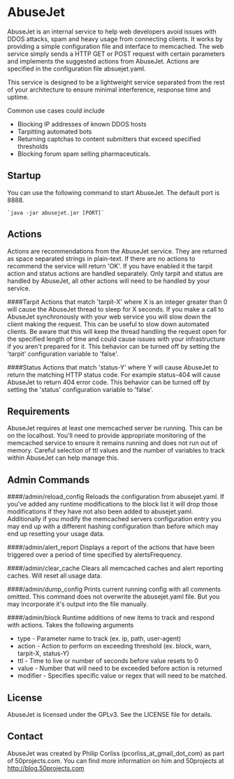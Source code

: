 AbuseJet
========

AbuseJet is an internal service to help web developers avoid issues with DDOS attacks, spam and heavy usage from connecting clients. It works by providing a simple configuration file and interface to memcached. The web service simply sends a HTTP GET or POST request with certain parameters and implements the suggested actions from AbuseJet. Actions are specified in the configuration file absuejet.yaml.

This service is designed to be a lightweight service separated from the rest of your architecture to ensure minimal interference, response time and uptime.

Common use cases could include

* Blocking IP addresses of known DDOS hosts
* Tarpitting automated bots
* Returning captchas to content submitters that exceed specified thresholds
* Blocking forum spam selling pharmaceuticals.

Startup
-------

You can use the following command to start AbuseJet. The default port is 8888.

	`java -jar abusejet.jar [PORT]`

Actions
-------

Actions are recommendations from the AbuseJet service. They are returned as space separated strings in plain-text. If there are no actions to recommend the service will return 'OK'. If you have enabled it the tarpit action and status actions are handled separately. Only tarpit and status are handled by AbuseJet, all other actions will need to be handled by your service.

####Tarpit
Actions that match 'tarpit-X' where X is an integer greater than 0 will cause the AbuseJet thread to sleep for X seconds. If you make a call to AbuseJet synchronously with your web service you will slow down the client making the request. This can be useful to slow down automated clients. Be aware that this will keep the thread handling the request open for the specified length of time and could cause issues with your infrastructure if you aren't prepared for it. This behavior can be turned off by setting the 'tarpit' configuration variable to 'false'.

####Status
Actions that match 'status-Y' where Y will cause AbuseJet to return the matching HTTP status code. For example status-404 will cause AbuseJet to return 404 error code. This behavior can be turned off by setting the 'status' configuration variable to 'false'.
  
Requirements
------------

AbuseJet requires at least one memcached server be running. This can be on the localhost. You'll need to provide appropriate monitoring of the memcached service to ensure it remains running and does not run out of memory. Careful selection of ttl values and the number of variables to track within AbuseJet can help manage this.

Admin Commands
--------------

####/admin/reload_config
Reloads the configuration from abusejet.yaml. If you've added any runtime modifications to the block list it will drop those modifications if they have not also been added to abusejet.yaml. Additionally if you modify the memcached servers configuration entry you may end up with a different hashing configuration than before which may end up resetting your usage data.

####/admin/alert_report
Displays a report of the actions that have been triggered over a period of time specified by alertsFrequency.

####/admin/clear_cache
Clears all memcached caches and alert reporting caches. Will reset all usage data.

####/admin/dump_config
Prints current running config with all comments omitted. This command does not overwrite the abusejet.yaml file. But you may incorporate it's output into the file manually.

####/admin/block
Runtime additions of new items to track and respond with actions. Takes the following arguments

* type - Parameter name to track (ex. ip, path, user-agent)
* action - Action to perform on exceeding threshold (ex. block, warn, tarpit-X, status-Y)
* ttl - Time to live or number of seconds before value resets to 0
* value - Number that will need to be exceeded before action is returned
* modifier - Specifies specific value or regex that will need to be matched.

License
-------

AbuseJet is licensed under the GPLv3. See the LICENSE file for details.

Contact
-------

AbuseJet was created by Philip Corliss (pcorliss_at_gmail_dot_com) as part of 50projects.com. You can find more information on him and 50projects at http://blog.50projects.com 
